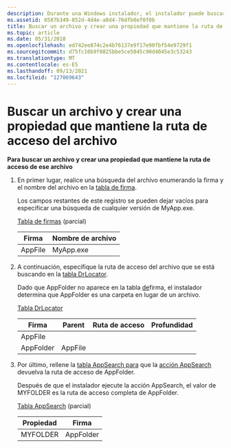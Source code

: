 ```yaml
---
description: Durante una Windows instalador, el instalador puede buscar un archivo y crear una propiedad que contenga la ruta de acceso del archivo.
ms.assetid: 6587b349-852d-4d4e-a8d4-76dfb0ef0f0b
title: Buscar un archivo y crear una propiedad que mantiene la ruta de acceso del archivo
ms.topic: article
ms.date: 05/31/2018
ms.openlocfilehash: ed742ee874c2e4b76137e9f17e90fbf54e9729f1
ms.sourcegitcommit: d75fc10b9f0825bbe5ce5045c90d4045e3c53243
ms.translationtype: MT
ms.contentlocale: es-ES
ms.lasthandoff: 09/13/2021
ms.locfileid: "127069643"
---
```

# <a name="searching-for-a-file-and-creating-a-property-holding-the-files-path"></a>Buscar un archivo y crear una propiedad que mantiene la ruta de acceso del archivo

**Para buscar un archivo y crear una propiedad que mantiene la ruta de acceso de ese archivo**

1.  En primer lugar, realice una búsqueda del archivo enumerando la firma y el nombre del archivo en la [tabla de firma](signature-table.md).

    Los campos restantes de este registro se pueden dejar vacíos para especificar una búsqueda de cualquier versión de MyApp.exe.

    [Tabla de firmas](signature-table.md) (parcial)

    

    | Firma          | Nombre de archivo            |
    |--------------------|----------------------|
    | AppFile<br/> | MyApp.exe<br/> |

    

     

2.  A continuación, especifique la ruta de acceso del archivo que se está buscando en la [tabla DrLocator](drlocator-table.md).

    Dado que AppFolder no aparece en la tabla [de](signature-table.md)firma, el instalador determina que AppFolder es una carpeta en lugar de un archivo.

    [Tabla DrLocator](drlocator-table.md)

    

    | Firma            | Parent             | Ruta de acceso | Profundidad |
    |----------------------|--------------------|------|-------|
    | AppFile<br/>   |                    |      |       |
    | AppFolder<br/> | AppFile<br/> |      |       |

    

     

3.  Por último, rellene la [tabla AppSearch para](appsearch-table.md) que la [acción AppSearch](appsearch-action.md) devuelva la ruta de acceso de AppFolder.

    Después de que el instalador ejecute la acción AppSearch, el valor de MYFOLDER es la ruta de acceso completa de AppFolder.

    [Tabla AppSearch](appsearch-table.md) (parcial)

    

    | Propiedad            | Firma            |
    |---------------------|----------------------|
    | MYFOLDER<br/> | AppFolder<br/> |

    

     

 

 




